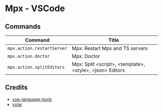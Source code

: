 # Mpx - VSCode

## Commands

<!-- commands -->

| Command                    | Title                                                                            |
| -------------------------- | -------------------------------------------------------------------------------- |
| `mpx.action.restartServer` | Mpx: Restart Mpx and TS servers                                                  |
| `mpx.action.doctor`        | Mpx: Doctor                                                                      |
| `mpx.action.splitEditors`  | Mpx: Split &lt;script&gt;, &lt;template&gt;, &lt;style&gt;, &lt;json&gt; Editors |

<!-- commands -->

## Credits

- [vue-language-tools](https://github.com/vuejs/language-tools)
- [volar](https://github.com/volarjs/volar.js)
